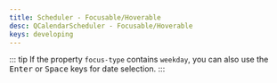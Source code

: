 ```yaml
---
title: Scheduler - Focusable/Hoverable
desc: QCalendarScheduler - Focusable/Hoverable
keys: developing
---
```

::: tip
If the property `focus-type` contains `weekday`, you can also use the <kbd>Enter</kbd> or <kbd>Space</kbd> keys for date selection.
:::

<example-viewer
  title="Focusable/Hoverable"
  file="SchedulerFocusableHoverable"
  codepen-title="QCalendarScheduler"
/>
